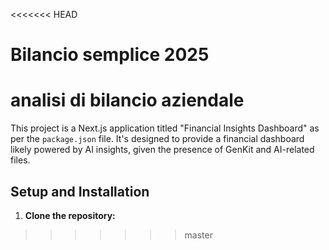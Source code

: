 <<<<<<< HEAD
# Bilancio semplice 2025
 analisi di bilancio aziendale
=======


This project is a Next.js application titled "Financial Insights Dashboard" as per the `package.json` file. It's designed to provide a financial dashboard likely powered by AI insights, given the presence of GenKit and AI-related files.

## Setup and Installation

1.  **Clone the repository:**
>>>>>>> master
